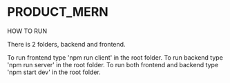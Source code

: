 # PRODUCT_MERN

HOW TO RUN

There is 2 folders, backend and frontend.

To run frontend type 'npm run client' in the root folder.
To run backend type 'npm run server' in the root folder.
To run both frontend and backend type 'npm start dev' in the root folder.
